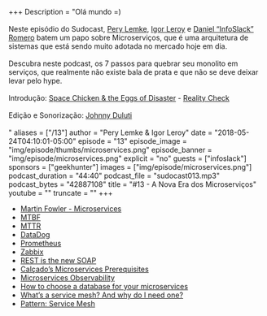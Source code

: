 +++
Description = "Olá mundo =)<br/><br/> Neste episódio do Sudocast, [Pery Lemke](https://www.twitter.com/perylemke), [Igor Leroy](https://twitter.com/lerrua) e [Daniel “InfoSlack” Romero](https://twitter.com/infoslack) batem um papo sobre Microserviços, que é uma arquitetura de sistemas que está sendo muito adotada no mercado hoje em dia.<br/><br/> Descubra neste podcast, os 7 passos para quebrar seu monolito em serviços, que realmente não existe bala de prata e que não se deve deixar levar pelo hype. <br/><br/> Introdução: [Space Chicken & the Eggs of Disaster](https://www.facebook.com/spacechickenSC/) - [Reality Check](https://www.youtube.com/watch?v=RAV7zgjybsM) <br/><br/> Edição e Sonorização: [Johnny Duluti](https://www.youtube.com/ferraduravideo) <br/><br/>"
aliases = ["/13"]
author = "Pery Lemke & Igor Leroy"
date = "2018-05-24T04:10:01-05:00"
episode = "13"
episode_image = "img/episode/thumbs/microservices.png"
episode_banner = "img/episode/microservices.png"
explicit = "no"
guests = ["infoslack"]
sponsors = ["geekhunter"]
images = ["img/episode/microservices.png"]
podcast_duration = "44:40"
podcast_file = "sudocast013.mp3"
podcast_bytes = "42887108"
title = "#13 - A Nova Era dos Microserviços"
youtube = ""
truncate = ""
+++
* [Martin Fowler - Microservices](https://www.martinfowler.com/articles/microservices.html)
* [MTBF](https://en.wikipedia.org/wiki/Mean_time_between_failures)
* [MTTR](https://en.wikipedia.org/wiki/Mean_time_to_repair)
* [DataDog](https://www.datadoghq.com/)
* [Prometheus](https://prometheus.io/)
* [Zabbix](https://www.zabbix.com/)
* [REST is the new SOAP](https://medium.freecodecamp.org/rest-is-the-new-soap-97ff6c09896d)
* [Calçado’s Microservices Prerequisites](http://philcalcado.com/2017/06/11/calcados_microservices_prerequisites.html)
* [Microservices Observability](https://medium.com/observability/microservices-observability-26a8b7056bb4)
* [How to choose a database for your microservices](https://www.infoworld.com/article/3236291/database/how-to-choose-a-database-for-your-microservices.html)
* [What’s a service mesh? And why do I need one?](https://buoyant.io/2017/04/25/whats-a-service-mesh-and-why-do-i-need-one/)
* [Pattern: Service Mesh](http://philcalcado.com/2017/08/03/pattern_service_mesh.html)

